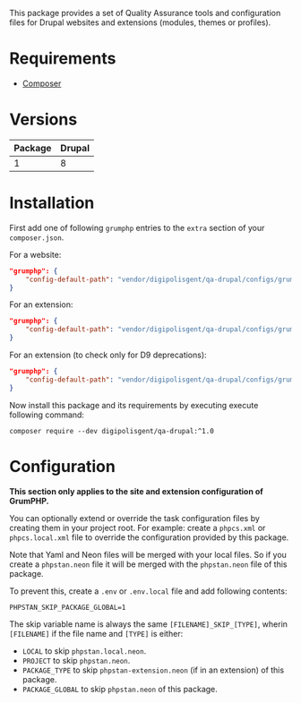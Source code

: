 This package provides a set of Quality Assurance tools and configuration files for
Drupal websites and extensions (modules, themes or profiles).


# Requirements

* [Composer](https://getcomposer.org)


# Versions

| Package | Drupal |
| ------- | ------ |
| 1       | 8      |


# Installation

First add one of following `grumphp` entries to the `extra` section of your `composer.json`.

For a website:

```json
"grumphp": {
    "config-default-path": "vendor/digipolisgent/qa-drupal/configs/grumphp-site.yml"
}
```

For an extension:

```json
"grumphp": {
    "config-default-path": "vendor/digipolisgent/qa-drupal/configs/grumphp-extension.yml"
}
```

For an extension (to check only for D9 deprecations):

```json
"grumphp": {
    "config-default-path": "vendor/digipolisgent/qa-drupal/configs/grumphp-extension-d9.yml"
}
```

Now install this package and its requirements by executing execute following command:
<pre><code>composer require --dev digipolisgent/qa-drupal:^1.0</code></pre>


# Configuration

**This section only applies to the site and extension configuration of GrumPHP.**

You can optionally extend or override the task configuration files by creating
them in your project root. For example: create a `phpcs.xml` or `phpcs.local.xml`
file to override the configuration provided by this package.

Note that Yaml and Neon files will be merged with your local files. So if you create
a `phpstan.neon` file it will be merged with the `phpstan.neon` file of this package.

To prevent this, create a `.env` or `.env.local` file and add following contents:
```
PHPSTAN_SKIP_PACKAGE_GLOBAL=1
```

The skip variable name is always the same `[FILENAME]_SKIP_[TYPE]`, wherin `[FILENAME]`
if the file name and `[TYPE]` is either:

- `LOCAL` to skip `phpstan.local.neon`.
- `PROJECT` to skip `phpstan.neon`.
- `PACKAGE_TYPE` to skip `phpstan-extension.neon` (if in an extension) of this package.
- `PACKAGE_GLOBAL` to skip `phpstan.neon` of this package.
